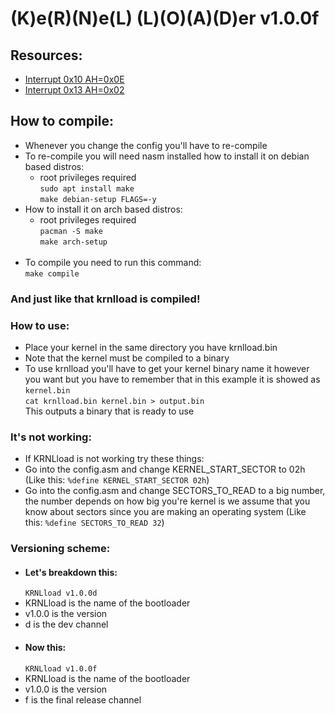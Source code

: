 # (K)e(R)(N)e(L) (L)(O)(A)(D)er v1.0.0f

## Resources: 

- [Interrupt 0x10 AH=0x0E](https://fd.lod.bz/rbil/interrup/video/100e.html)
- [Interrupt 0x13 AH=0x02](https://fd.lod.bz/rbil/interrup/bios/1302.html#642)

## How to compile:
- Whenever you change the config you'll have to re-compile
- To re-compile you will need nasm installed how to install it on debian based distros:    
    - root privileges required  
    ```sudo apt install make```  
    ``make debian-setup FLAGS=-y``
- How to install it on arch based distros:  
    - root privileges required     
    ```pacman -S make```  
    ``make arch-setup``  <br><br>
- To compile you need to run this command:  
    ```make compile```
### And just like that krnlload is compiled!

### How to use:
- Place your kernel in the same directory you have krnlload.bin
- Note that the kernel must be compiled to a binary
- To use krnlload you'll have to get your kernel binary name it however you want but you have to remember that in this example it is showed as `kernel.bin`  
```cat krnlload.bin kernel.bin > output.bin```   
This outputs a binary that is ready to use

### It's not working:
- If KRNLload is not working try these things:
- Go into the config.asm and change KERNEL_START_SECTOR to 02h (Like this: `%define KERNEL_START_SECTOR 02h`)  
- Go into the config.asm and change SECTORS_TO_READ to a big number, the number depends on how big you're kernel is we assume that you know about sectors since you are making an operating system (Like this: `%define SECTORS_TO_READ 32`)

### Versioning scheme:
- #### Let's breakdown this:
    ```KRNLload v1.0.0d```
- KRNLload is the name of the bootloader
- v1.0.0 is the version
- d is the dev channel
- #### Now this:
    ```KRNLload v1.0.0f```
- KRNLload is the name of the bootloader
- v1.0.0 is the version
- f is the final release channel
